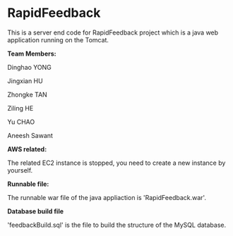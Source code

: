# RapidFeedback
This is a server end code for RapidFeedback project which is a java web application running on the Tomcat.
 
**Team Members:**

Dinghao YONG 

Jingxian HU 

Zhongke TAN 

Ziling HE 

Yu CHAO 

Aneesh Sawant 

**AWS related:**

The related EC2 instance is stopped, you need to create a new instance by yourself.

**Runnable file:**

The runnable war file of the java appliaction is 'RapidFeedback.war'.

**Database build file**

'feedbackBuild.sql' is the file to build the structure of the MySQL database.

